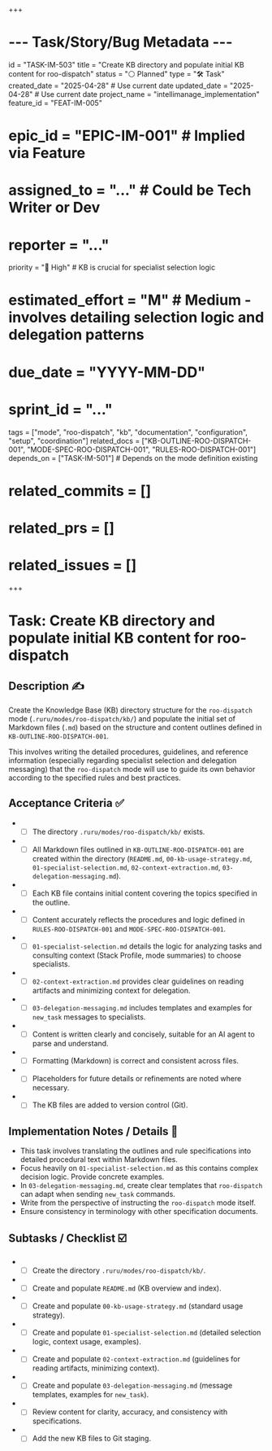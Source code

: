 +++
# --- Task/Story/Bug Metadata ---
id = "TASK-IM-503"
title = "Create KB directory and populate initial KB content for roo-dispatch"
status = "⚪️ Planned"
type = "🛠️ Task"
created_date = "2025-04-28" # Use current date
updated_date = "2025-04-28" # Use current date
project_name = "intellimanage_implementation"
feature_id = "FEAT-IM-005"
# epic_id = "EPIC-IM-001" # Implied via Feature
# assigned_to = "..." # Could be Tech Writer or Dev
# reporter = "..."
priority = "🔼 High" # KB is crucial for specialist selection logic
# estimated_effort = "M" # Medium - involves detailing selection logic and delegation patterns
# due_date = "YYYY-MM-DD"
# sprint_id = "..."
tags = ["mode", "roo-dispatch", "kb", "documentation", "configuration", "setup", "coordination"]
related_docs = ["KB-OUTLINE-ROO-DISPATCH-001", "MODE-SPEC-ROO-DISPATCH-001", "RULES-ROO-DISPATCH-001"]
depends_on = ["TASK-IM-501"] # Depends on the mode definition existing
# related_commits = []
# related_prs = []
# related_issues = []
+++

# Task: Create KB directory and populate initial KB content for roo-dispatch

## Description ✍️

Create the Knowledge Base (KB) directory structure for the `roo-dispatch` mode (`.ruru/modes/roo-dispatch/kb/`) and populate the initial set of Markdown files (`.md`) based on the structure and content outlines defined in `KB-OUTLINE-ROO-DISPATCH-001`.

This involves writing the detailed procedures, guidelines, and reference information (especially regarding specialist selection and delegation messaging) that the `roo-dispatch` mode will use to guide its own behavior according to the specified rules and best practices.

## Acceptance Criteria ✅

*   - [ ] The directory `.ruru/modes/roo-dispatch/kb/` exists.
*   - [ ] All Markdown files outlined in `KB-OUTLINE-ROO-DISPATCH-001` are created within the directory (`README.md`, `00-kb-usage-strategy.md`, `01-specialist-selection.md`, `02-context-extraction.md`, `03-delegation-messaging.md`).
*   - [ ] Each KB file contains initial content covering the topics specified in the outline.
*   - [ ] Content accurately reflects the procedures and logic defined in `RULES-ROO-DISPATCH-001` and `MODE-SPEC-ROO-DISPATCH-001`.
*   - [ ] `01-specialist-selection.md` details the logic for analyzing tasks and consulting context (Stack Profile, mode summaries) to choose specialists.
*   - [ ] `02-context-extraction.md` provides clear guidelines on reading artifacts and minimizing context for delegation.
*   - [ ] `03-delegation-messaging.md` includes templates and examples for `new_task` messages to specialists.
*   - [ ] Content is written clearly and concisely, suitable for an AI agent to parse and understand.
*   - [ ] Formatting (Markdown) is correct and consistent across files.
*   - [ ] Placeholders for future details or refinements are noted where necessary.
*   - [ ] The KB files are added to version control (Git).

## Implementation Notes / Details 📝

*   This task involves translating the outlines and rule specifications into detailed procedural text within Markdown files.
*   Focus heavily on `01-specialist-selection.md` as this contains complex decision logic. Provide concrete examples.
*   In `03-delegation-messaging.md`, create clear templates that `roo-dispatch` can adapt when sending `new_task` commands.
*   Write from the perspective of instructing the `roo-dispatch` mode itself.
*   Ensure consistency in terminology with other specification documents.

## Subtasks / Checklist ☑️

*   - [ ] Create the directory `.ruru/modes/roo-dispatch/kb/`.
*   - [ ] Create and populate `README.md` (KB overview and index).
*   - [ ] Create and populate `00-kb-usage-strategy.md` (standard usage strategy).
*   - [ ] Create and populate `01-specialist-selection.md` (detailed selection logic, context usage, examples).
*   - [ ] Create and populate `02-context-extraction.md` (guidelines for reading artifacts, minimizing context).
*   - [ ] Create and populate `03-delegation-messaging.md` (message templates, examples for `new_task`).
*   - [ ] Review content for clarity, accuracy, and consistency with specifications.
*   - [ ] Add the new KB files to Git staging.
